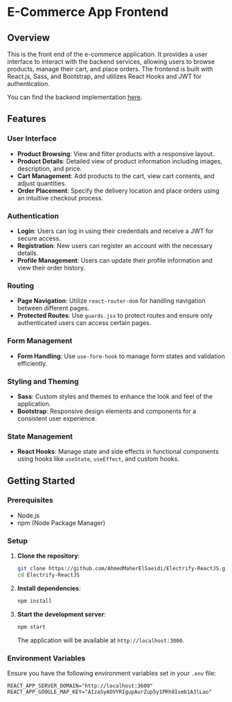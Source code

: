# E-Commerce App Frontend

## Overview

This is the front end of the e-commerce application. It provides a user interface to interact with the backend services, allowing users to browse products, manage their cart, and place orders. The frontend is built with React.js, Sass, and Bootstrap, and utilizes React Hooks and JWT for authentication.

You can find the backend implementation [here](https://github.com/AhmedMaherElSaeidi/Electrify-NodeJS).

## Features

### User Interface
- **Product Browsing**: View and filter products with a responsive layout.
- **Product Details**: Detailed view of product information including images, description, and price.
- **Cart Management**: Add products to the cart, view cart contents, and adjust quantities.
- **Order Placement**: Specify the delivery location and place orders using an intuitive checkout process.

### Authentication
- **Login**: Users can log in using their credentials and receive a JWT for secure access.
- **Registration**: New users can register an account with the necessary details.
- **Profile Management**: Users can update their profile information and view their order history.

### Routing
- **Page Navigation**: Utilize `react-router-dom` for handling navigation between different pages.
- **Protected Routes**: Use `guards.jsx` to protect routes and ensure only authenticated users can access certain pages.

### Form Management
- **Form Handling**: Use `use-form-hook` to manage form states and validation efficiently.

### Styling and Theming
- **Sass**: Custom styles and themes to enhance the look and feel of the application.
- **Bootstrap**: Responsive design elements and components for a consistent user experience.

### State Management
- **React Hooks**: Manage state and side effects in functional components using hooks like `useState`, `useEffect`, and custom hooks.

## Getting Started

### Prerequisites

- Node.js
- npm (Node Package Manager)

### Setup

1. **Clone the repository**:
    ```bash
    git clone https://github.com/AhmedMaherElSaeidi/Electrify-ReactJS.git
    cd Electrify-ReactJS
    ```

2. **Install dependencies**:
    ```bash
    npm install
    ```

3. **Start the development server**:
    ```bash
    npm start
    ```

   The application will be available at `http://localhost:3000`.

### Environment Variables

Ensure you have the following environment variables set in your `.env` file:

```plaintext
REACT_APP_SERVER_DOMAIN="http://localhost:3600"
REACT_APP_GOOGLE_MAP_KEY="AIzaSyAOVYRIgupAurZup5y1PRh8Ismb1A3lLao"

